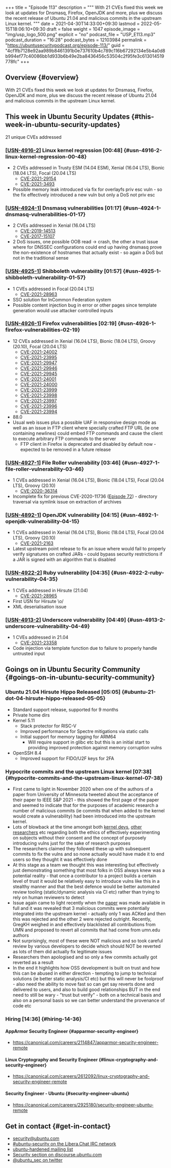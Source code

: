 +++
title = "Episode 113"
description = """
  With 21 CVEs fixed this week we look at updates for Dnsmasq, Firefox,
  OpenJDK and more, plus we discuss the recent release of Ubuntu 21.04 and
  malicious commits in the upstream Linux kernel.
  """
date = 2021-04-30T14:33:00+09:30
lastmod = 2022-05-15T18:06:10+09:30
draft = false
weight = 1047
episode_image = "img/usp_logo_500.png"
explicit = "no"
podcast_file = "USP_E113.mp3"
podcast_duration = "16:28"
podcast_bytes = 12103984
permalink = "https://ubuntusecuritypodcast.org/episode-113/"
guid = "4cf1fb7128e92aa989b8461391b0e737610b4c789c116b67292134e5b4a0d8b994ef77c40086bb1d933b6b49e2ba8436456c53504c2f95fe3c613014519778fc"
+++

## Overview {#overview}

With 21 CVEs fixed this week we look at updates for Dnsmasq, Firefox,
OpenJDK and more, plus we discuss the recent release of Ubuntu 21.04 and
malicious commits in the upstream Linux kernel.


## This week in Ubuntu Security Updates {#this-week-in-ubuntu-security-updates}

21 unique CVEs addressed


### [[USN-4916-2](https://ubuntu.com/security/notices/USN-4916-2)] Linux kernel regression [00:48] {#usn-4916-2-linux-kernel-regression-00-48}

-   2 CVEs addressed in Trusty ESM (14.04 ESM), Xenial (16.04 LTS), Bionic (18.04 LTS), Focal (20.04 LTS)
    -   [CVE-2021-29154](https://ubuntu.com/security/CVE-2021-29154) <!-- high -->
    -   [CVE-2021-3493](https://ubuntu.com/security/CVE-2021-3493) <!-- high -->
-   Possible memory leak introduced via fix for overlayfs priv esc vuln - so
    the fix effectively introduced a new vuln but only a DoS not priv esc


### [[USN-4924-1](https://ubuntu.com/security/notices/USN-4924-1)] Dnsmasq vulnerabilities [01:17] {#usn-4924-1-dnsmasq-vulnerabilities-01-17}

-   2 CVEs addressed in Xenial (16.04 LTS)
    -   [CVE-2019-14513](https://ubuntu.com/security/CVE-2019-14513) <!-- low -->
    -   [CVE-2017-15107](https://ubuntu.com/security/CVE-2017-15107) <!-- low -->
-   2 DoS issues, one possible OOB read -&gt; crash, the other a trust issue
    where for DNSSEC configurations could end up having dnsmasq prove the
    non-existence of hostnames that actually exist - so again a DoS but not
    in the traditional sense


### [[USN-4925-1](https://ubuntu.com/security/notices/USN-4925-1)] Shibboleth vulnerability [01:57] {#usn-4925-1-shibboleth-vulnerability-01-57}

-   1 CVEs addressed in Focal (20.04 LTS)
    -   [CVE-2021-28963](https://ubuntu.com/security/CVE-2021-28963) <!-- medium -->
-   SSO solution for InCommon Federation system
-   Possible content injection bug in error or other pages since template
    generation would use attacker controlled inputs


### [[USN-4926-1](https://ubuntu.com/security/notices/USN-4926-1)] Firefox vulnerabilities [02:19] {#usn-4926-1-firefox-vulnerabilities-02-19}

-   12 CVEs addressed in Xenial (16.04 LTS), Bionic (18.04 LTS), Groovy (20.10), Focal (20.04 LTS)
    -   [CVE-2021-24002](https://ubuntu.com/security/CVE-2021-24002) <!-- medium -->
    -   [CVE-2021-23995](https://ubuntu.com/security/CVE-2021-23995) <!-- medium -->
    -   [CVE-2021-29947](https://ubuntu.com/security/CVE-2021-29947) <!-- medium -->
    -   [CVE-2021-29946](https://ubuntu.com/security/CVE-2021-29946) <!-- medium -->
    -   [CVE-2021-29945](https://ubuntu.com/security/CVE-2021-29945) <!-- medium -->
    -   [CVE-2021-24001](https://ubuntu.com/security/CVE-2021-24001) <!-- medium -->
    -   [CVE-2021-24000](https://ubuntu.com/security/CVE-2021-24000) <!-- medium -->
    -   [CVE-2021-23999](https://ubuntu.com/security/CVE-2021-23999) <!-- medium -->
    -   [CVE-2021-23998](https://ubuntu.com/security/CVE-2021-23998) <!-- medium -->
    -   [CVE-2021-23997](https://ubuntu.com/security/CVE-2021-23997) <!-- medium -->
    -   [CVE-2021-23996](https://ubuntu.com/security/CVE-2021-23996) <!-- medium -->
    -   [CVE-2021-23994](https://ubuntu.com/security/CVE-2021-23994) <!-- medium -->
-   88.0
-   Usual web issues plus a possible UAF in responsive design mode as well as
    an issue in FTP client where specially crafted FTP URL (ie one containing
    newlines) could embed FTP commands and cause the client to execute
    arbitrary FTP commands to the server
    -   FTP client in Firefox is deprecated and disabled by default now -
        expected to be removed in a future release


### [[USN-4927-1](https://ubuntu.com/security/notices/USN-4927-1)] File Roller vulnerability [03:46] {#usn-4927-1-file-roller-vulnerability-03-46}

-   1 CVEs addressed in Xenial (16.04 LTS), Bionic (18.04 LTS), Focal (20.04 LTS), Groovy (20.10)
    -   [CVE-2020-36314](https://ubuntu.com/security/CVE-2020-36314) <!-- medium -->
-   Incomplete fix for previous CVE-2020-11736 ([Episode 72](https://ubuntusecuritypodcast.org/episode-72/)) - directory
    traversal via symlink issue on extraction of archives


### [[USN-4892-1](https://ubuntu.com/security/notices/USN-4892-1)] OpenJDK vulnerability [04:15] {#usn-4892-1-openjdk-vulnerability-04-15}

-   1 CVEs addressed in Xenial (16.04 LTS), Bionic (18.04 LTS), Focal (20.04 LTS), Groovy (20.10)
    -   [CVE-2021-2163](https://ubuntu.com/security/CVE-2021-2163) <!-- medium -->
-   Latest upstream point release to fix an issue where would fail to
    properly verify signatures on crafted JARs - could bypass security
    restrictions if a JAR is signed with an algorithm that is disabled


### [[USN-4922-2](https://ubuntu.com/security/notices/USN-4922-2)] Ruby vulnerability [04:35] {#usn-4922-2-ruby-vulnerability-04-35}

-   1 CVEs addressed in Hirsute (21.04)
    -   [CVE-2021-28965](https://ubuntu.com/security/CVE-2021-28965) <!-- medium -->
-   First USN for Hirsute \o/
-   XML deserialisation issue


### [[USN-4913-2](https://ubuntu.com/security/notices/USN-4913-2)] Underscore vulnerability [04:49] {#usn-4913-2-underscore-vulnerability-04-49}

-   1 CVEs addressed in 21.04
    -   [CVE-2021-23358](https://ubuntu.com/security/CVE-2021-23358) <!-- medium -->
-   Code injection via template function due to failure to properly handle
    untrusted input


## Goings on in Ubuntu Security Community {#goings-on-in-ubuntu-security-community}


### Ubuntu 21.04 Hirsute Hippo Released [05:05] {#ubuntu-21-dot-04-hirsute-hippo-released-05-05}

-   Standard support release, supported for 9 months
-   Private home dirs
-   Kernel 5.11
    -   Stack protector for RISC-V
    -   Improved performance for Spectre mitigations via static calls
    -   Initial support for memory tagging for ARM64
        -   Will require support in glibc etc but this is an initial start to
            providing improved protection against memory corruption vulns
-   OpenSSH 8.4
    -   Improved support for FIDO/U2F keys for 2FA


### Hypocrite commits and the upstream Linux kernel [07:38] {#hypocrite-commits-and-the-upstream-linux-kernel-07-38}

-   First came to light in November 2020 when one of the authors of a paper
    from University of Minnesota tweeted about the acceptance of their paper
    to IEEE S&amp;P 2021 - this showed the first page of the paper and seemed to
    indicate that for the purposes of academic research a number of malicious
    commits (ie commits that when added to the kernel would create a
    vulnerability) had been introduced into the upstream kernel.
-   Lots of blowback at the time amongst both [kernel devs](https://twitter.com/SarahJamieLewis/status/1330618919376228352), [other researchers](https://twitter.com/tobycmurray/status/1330704953891979268)
    etc regarding both the ethics of effectively experimenting on subjects
    without their consent and the concept of purposely introducing vulns just
    for the sake of research purposes
-   The researchers claimed they followed these up with subsequent commits to
    fix the vulns and so none actually would have made it to end users so
    they thought it was effectively done
-   At this stage as a team we thought this was interesting but effectively
    just demonstrating something that most folks in OSS always knew was a
    potential reality - that once a contributor to a project builds a certain
    level of trust it would be relatively easy to introduce vulns like this
    in a stealthy manner and that the best defence would be better automated
    review tooling (static/dynamic analysis via CI etc) rather than trying to
    rely on human reviewers to detect
-   Issue again came to light recently when the [paper](https://github.com/QiushiWu/QiushiWu.github.io/blob/main/papers/OpenSourceInsecurity.pdf) was made available in
    full and it was revealed that 3 malicious commits were potentially
    integrated into the upstream kernel - actually only 1 was ACKed and then
    this was rejected and the other 2 were rejected outright.  Recently,
    GregKH weighed in and effectively blacklisted all contributions from UMN
    and proposed to revert all commits that had come from umn.edu authors
-   Not surprisingly, most of these were NOT malicious and so took careful
    review by various developers to decide which should NOT be reverted as
    lots of them did actually fix legitimate issues
-   Researchers then apologised and so only a few commits actually got
    reverted as a result
-   In the end it highlights how OSS development is built on trust and how
    this can be abused in either direction - tempting to jump to technical
    solutions (ie better static analysis/CI etc) but this will never be
    foolproof - also need the ability to move fast so can get say reverts
    done and delivered to users, and also to build good relationships BUT in
    the end need to still be wary - "trust but verify" - both on a technical
    basis and also on a personal basis so we can better understand the
    provenance of code etc
    <!-- Doveryay, no proveryay -->


### Hiring [14:36] {#hiring-14-36}


#### AppArmor Security Engineer {#apparmor-security-engineer}

-   <https://canonical.com/careers/2114847/apparmor-security-engineer-remote>
    <!-- americas, emea -->


#### Linux Cryptography and Security Engineer {#linux-cryptography-and-security-engineer}

-   <https://canonical.com/careers/2612092/linux-cryptography-and-security-engineer-remote>
    <!-- americas -->


#### Security Engineer - Ubuntu {#security-engineer-ubuntu}

-   <https://canonical.com/careers/2925180/security-engineer-ubuntu-remote>
    <!-- worldwide -->


## Get in contact {#get-in-contact}

-   [security@ubuntu.com](mailto:security@ubuntu.com)
-   [#ubuntu-security on the Libera.Chat IRC network](https://libera.chat)
-   [ubuntu-hardened mailing list](https://lists.ubuntu.com/mailman/listinfo/ubuntu-hardened)
-   [Security section on discourse.ubuntu.com](https://discourse.ubuntu.com/c/security)
-   [@ubuntu_sec on twitter](https://twitter.com/ubuntu_sec)